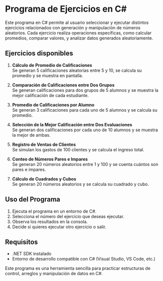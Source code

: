 # Programa de Ejercicios en C#

Este programa en C# permite al usuario seleccionar y ejecutar distintos ejercicios relacionados con generación y manipulación de números aleatorios. Cada ejercicio realiza operaciones específicas, como calcular promedios, comparar valores, y analizar datos generados aleatoriamente.

## Ejercicios disponibles

1. **Cálculo de Promedio de Calificaciones**  
   Se generan 5 calificaciones aleatorias entre 5 y 10, se calcula su promedio y se muestra en pantalla.

2. **Comparación de Calificaciones entre Dos Grupos**  
   Se generan calificaciones para dos grupos de 5 alumnos y se muestra la mejor calificación de cada estudiante.

3. **Promedio de Calificaciones por Alumno**  
   Se generan 3 calificaciones para cada uno de 5 alumnos y se calcula su promedio.

4. **Selección de la Mejor Calificación entre Dos Evaluaciones**  
   Se generan dos calificaciones por cada uno de 10 alumnos y se muestra la mejor de ambas.

5. **Registro de Ventas de Clientes**  
   Se simulan los gastos de 100 clientes y se calcula el ingreso total.

6. **Conteo de Números Pares e Impares**  
   Se generan 20 números aleatorios entre 1 y 100 y se cuenta cuántos son pares e impares.

7. **Cálculo de Cuadrados y Cubos**  
   Se generan 20 números aleatorios y se calcula su cuadrado y cubo.

## Uso del Programa
1. Ejecuta el programa en un entorno de C#.
2. Selecciona el número del ejercicio que deseas ejecutar.
3. Observa los resultados en la consola.
4. Decide si quieres ejecutar otro ejercicio o salir.

## Requisitos
- .NET SDK instalado
- Entorno de desarrollo compatible con C# (Visual Studio, VS Code, etc.)

Este programa es una herramienta sencilla para practicar estructuras de control, arreglos y manipulación de datos en C#.

